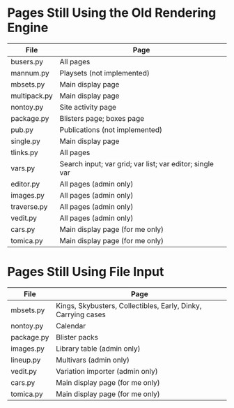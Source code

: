Pages Still Using the Old Rendering Engine
==========================================

File         | Page
---------    | --------------------------
busers.py    | All pages
mannum.py    | Playsets (not implemented)
mbsets.py    | Main display page
multipack.py | Main display page
nontoy.py    | Site activity page
package.py   | Blisters page; boxes page
pub.py       | Publications (not implemented)
single.py    | Main display page
tlinks.py    | All pages
vars.py      | Search input; var grid; var list; var editor; single var
editor.py    | All pages (admin only)
images.py    | All pages (admin only)
traverse.py  | All pages (admin only)
vedit.py     | All pages (admin only)
cars.py      | Main display page (for me only)
tomica.py    | Main display page (for me only)


Pages Still Using File Input
============================

File         | Page
---------    | --------------------------
mbsets.py    | Kings, Skybusters, Collectibles, Early, Dinky, Carrying cases
nontoy.py    | Calendar
package.py   | Blister packs
images.py    | Library table (admin only)
lineup.py    | Multivars (admin only)
vedit.py     | Variation importer (admin only)
cars.py      | Main display page (for me only)
tomica.py    | Main display page (for me only)
